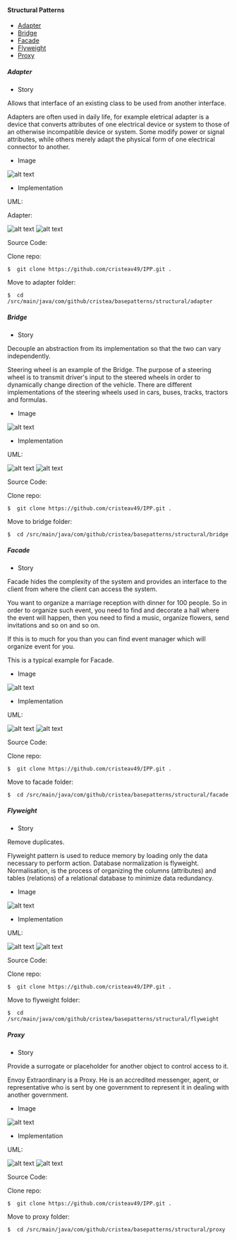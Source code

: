 #### Structural Patterns
* [Adapter](#Adapter)
* [Bridge](#Bridge)
* [Facade](#Facade)
* [Flyweight](#Flyweight)
* [Proxy](#Proxy)


##### <a id="Adapter"></a>Adapter
* Story

Allows that interface of an existing class to be used from another interface.

Adapters are often used in daily life, for example eletrical adapter is a device that 
converts attributes of one electrical device or system to those of an otherwise incompatible device or system. 
Some modify power or signal attributes, while others merely adapt the physical form of one electrical connector to another.

* Image

![alt text](https://github.com/cristeav49/IPP/blob/master/images/adapter.jpg "Adapter")  

* Implementation

UML: 

Adapter: 

![alt text](https://github.com/cristeav49/IPP/blob/master/src/main/java/com/github/cristea/basepatterns/structural/adapter/pattern/diagram_adapter.png "UML Adapter")
![alt text](https://github.com/cristeav49/IPP/blob/master/src/main/java/com/github/cristea/basepatterns/structural/adapter/diagram_adapter.png "UML Adapter")

Source Code:

Clone repo:
```
$  git clone https://github.com/cristeav49/IPP.git .
```

Move to adapter folder:

```
$  cd /src/main/java/com/github/cristea/basepatterns/structural/adapter
```

##### <a id="Bridge"></a>Bridge
* Story

Decouple an abstraction from its implementation so that the two can vary independently.

Steering wheel is an example of the Bridge.
The purpose of a steering wheel is to transmit  driver's input to the steered wheels in order to dynamically change direction of the vehicle.
There are different implementations of the steering wheels used in cars, buses, tracks, tractors and formulas.

* Image

![alt text](https://github.com/cristeav49/IPP/blob/master/images/bridge.jpg "Bridge")  

* Implementation

UML: 

![alt text](https://github.com/cristeav49/IPP/blob/master/src/main/java/com/github/cristea/basepatterns/structural/bridge/pattern/diagram_bridge.png "UML Bridge")
![alt text](https://github.com/cristeav49/IPP/blob/master/src/main/java/com/github/cristea/basepatterns/structural/bridge/diagram_bridge.png "UML Bridge")

Source Code:

Clone repo:
```
$  git clone https://github.com/cristeav49/IPP.git .
```

Move to bridge folder:

```
$  cd /src/main/java/com/github/cristea/basepatterns/structural/bridge
```


##### <a id="Facade"></a>Facade
* Story

Facade hides the complexity of the system and provides an interface to the client from where the client can access the system.

You want to organize a marriage reception with dinner for 100 people. 
So in order to organize such event, you need to find and decorate a hall where the event will happen, 
then you need to find a music, organize flowers, send invitations and so on and so on.

If this is to much for you than you can find event manager which will organize event for you. 

This is a typical example for Facade. 

* Image

![alt text](https://github.com/cristeav49/IPP/blob/master/images/facade.jpg "Wedding Event Management")  

* Implementation

UML: 

![alt text](https://github.com/cristeav49/IPP/blob/master/src/main/java/com/github/cristea/basepatterns/structural/facade/pattern/diagram_facade.png "UML Facade")
![alt text](https://github.com/cristeav49/IPP/blob/master/src/main/java/com/github/cristea/basepatterns/structural/facade/diagram_facade.png "UML Facade")

Source Code:

Clone repo:
```
$  git clone https://github.com/cristeav49/IPP.git .
```

Move to facade folder:

```
$  cd /src/main/java/com/github/cristea/basepatterns/structural/facade
```

##### <a id="Flyweight"></a>Flyweight
* Story

Remove duplicates.

Flyweight pattern is used to reduce memory by loading only the data necessary to perform action.
Database normalization is flyweight. Normalisation, is the process of organizing the columns (attributes) and tables (relations) of a relational database to minimize data redundancy.

* Image

![alt text](https://github.com/cristeav49/IPP/blob/master/images/flyweight.jpg "Database Normalization")  

* Implementation

UML: 

![alt text](https://github.com/cristeav49/IPP/blob/master/src/main/java/com/github/cristea/basepatterns/structural/flyweight/pattern/diagram_flyweight.png "UML Flyweight")
![alt text](https://github.com/cristeav49/IPP/blob/master/src/main/java/com/github/cristea/basepatterns/structural/flyweight/diagram_flyweight.png "UML Flyweight")

Source Code:

Clone repo:
```
$  git clone https://github.com/cristeav49/IPP.git .
```

Move to flyweight folder:

```
$  cd /src/main/java/com/github/cristea/basepatterns/structural/flyweight
```

##### <a id="Proxy"></a>Proxy
* Story

Provide a surrogate or placeholder for another object to control access to it.

Envoy Extraordinary is a Proxy. 
He is an accredited messenger, agent, or representative who is sent by one government to represent it in dealing with another government.

* Image

![alt text](https://github.com/cristeav49/IPP/blob/master/images/proxy.jpg "The Envoy Extraordinary")  

* Implementation

UML: 

![alt text](https://github.com/cristeav49/IPP/blob/master/src/main/java/com/github/cristea/basepatterns/structural/proxy/pattern/diagram_proxy.png "UML Proxy")
![alt text](https://github.com/cristeav49/IPP/blob/master/src/main/java/com/github/cristea/basepatterns/structural/proxy/diagram_proxy.png "UML Proxy")

Source Code:

Clone repo:
```
$  git clone https://github.com/cristeav49/IPP.git .
```

Move to proxy folder:

```
$  cd /src/main/java/com/github/cristea/basepatterns/structural/proxy
```


